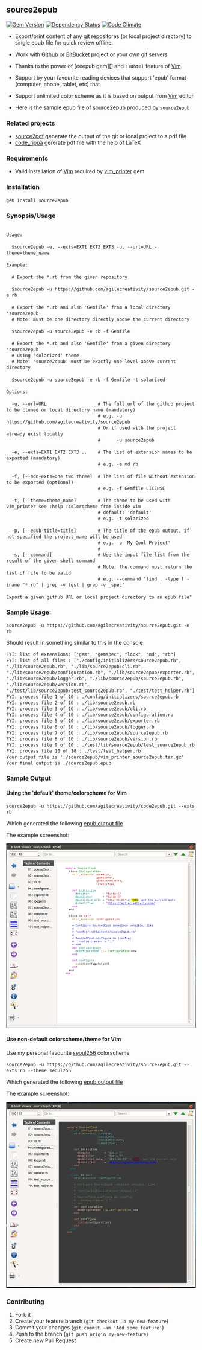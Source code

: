 ## source2epub

[![Gem Version](https://badge.fury.io/rb/source2epub.svg)][gem]
[![Dependency Status](https://gemnasium.com/agilecreativity/source2epub.png)][gemnasium]
[![Code Climate](https://codeclimate.com/github/agilecreativity/source2epub.png)][codeclimate]

[gem]: http://badge.fury.io/rb/source2epub
[gemnasium]: https://gemnasium.com/agilecreativity/source2epub
[codeclimate]: https://codeclimate.com/github/agilecreativity/source2epub

- Export/print content of any git repositores (or local project directory) to single epub file for quick review offline.

- Work with [Github][] or [BitBucket][] project or your own git servers

- Thanks to the power of [eeepub gem][] and `:TOhtml` feature of [Vim][].

- Support by your favourite reading devices that support 'epub' format (computer, phone, tablet, etc) that

- Support unlimited color scheme as it is based on output from [Vim][] editor

- Here is the [sample epub file](/samples/source2epub_default_colorscheme.epub) of [source2epub][] produced by `source2epub`

### Related projects

- [source2pdf][] generate the output of the git or local project to a pdf file
- [code_rippa][] gererate pdf file with the help of LaTeX

### Requirements

- Valid installation of [Vim][] required by [vim_printer][] gem

### Installation

```
gem install source2epub
```

### Synopsis/Usage

```

Usage:

  $source2epub -e, --exts=EXT1 EXT2 EXT3 -u, --url=URL -theme=theme_name

Example:

  # Export the *.rb from the given repository

  $source2epub -u https://github.com/agilecreativity/source2epub.git -e rb

  # Export the *.rb and also 'Gemfile' from a local directory 'source2epub'
  # Note: must be one directory directly above the current directory

  $source2epub -u source2epub -e rb -f Gemfile

  # Export the *.rb and also 'Gemfile' from a given directory 'source2epub'
  # using 'solarized' theme
  # Note: 'source2epub' must be exactly one level above current directory

  $source2epub -u source2epub -e rb -f Gemfile -t solarized

Options:

  -u, --url=URL                   # The full url of the github project to be cloned or local directory name (mandatory)
                                  # e.g. -u https://github.com/agilecreativity/source2epub
                                  # Or if used with the project already exist locally
                                  #      -u source2epub

  -e, --exts=EXT1 EXT2 EXT3 ..    # The list of extension names to be exported (mandatory)
                                  # e.g. -e md rb

  -f, [--non-exts=one two three]  # The list of file without extension to be exported (optional)
                                  # e.g. -f Gemfile LICENSE

  -t, [--theme=theme_name]        # The theme to be used with vim_printer see :help :colorscheme from inside Vim
                                  # default: 'default'
                                  # e.g. -t solarized

  -p, [--epub-title=title]        # The title of the epub output, if not specified the project_name will be used
                                  # e.g. -p 'My Cool Project'
                                  #
  -s, [--command]                 # Use the input file list from the result of the given shell command
                                  # Note: the command must return the list of file to be valid
                                  # e.g. --command 'find . -type f -iname "*.rb" | grep -v test | grep -v _spec'

Export a given github URL or local project directory to an epub file"

```

### Sample Usage:

```shell
source2epub -u https://github.com/agilecreativity/source2epub.git -e rb
```

Should result in something similar to this in the console

```
FYI: list of extensions: ["gem", "gemspec", "lock", "md", "rb"]
FYI: list of all files : ["./config/initializers/source2epub.rb", "./lib/source2epub.rb", "./lib/source2epub/cli.rb", "./lib/source2epub/configuration.rb", "./lib/source2epub/exporter.rb", "./lib/source2epub/logger.rb", "./lib/source2epub/source2epub.rb", "./lib/source2epub/version.rb", "./test/lib/source2epub/test_source2epub.rb", "./test/test_helper.rb"]
FYI: process file 1 of 10 : ./config/initializers/source2epub.rb
FYI: process file 2 of 10 : ./lib/source2epub.rb
FYI: process file 3 of 10 : ./lib/source2epub/cli.rb
FYI: process file 4 of 10 : ./lib/source2epub/configuration.rb
FYI: process file 5 of 10 : ./lib/source2epub/exporter.rb
FYI: process file 6 of 10 : ./lib/source2epub/logger.rb
FYI: process file 7 of 10 : ./lib/source2epub/source2epub.rb
FYI: process file 8 of 10 : ./lib/source2epub/version.rb
FYI: process file 9 of 10 : ./test/lib/source2epub/test_source2epub.rb
FYI: process file 10 of 10 : ./test/test_helper.rb
Your output file is './source2epub/vim_printer_source2epub.tar.gz'
Your final output is ./source2epub.epub
```

### Sample Output

#### Using the 'default' theme/colorscheme for Vim

```shell
source2epub -u https://github.com/agilecreativity/code2epub.git --exts rb
```

Which generated the following [epub output file](/samples/source2epub_default_colorscheme.epub)

The example screenshot:

![](/samples/source2epub_default_colorscheme.png)

#### Use non-default colorscheme/theme for Vim

Use my personal favourite [seoul256][] colorscheme

```shell
source2epub -u https://github.com/agilecreativity/source2epub.git --exts rb --theme seoul256
```

Which generated the following [epub output file](/samples/source2epub_seoul256_colorscheme.epub)

The example screenshot:

![](/samples/source2epub_seoul256_colorscheme.png)

### Contributing

1. Fork it
2. Create your feature branch (`git checkout -b my-new-feature`)
3. Commit your changes (`git commit -am 'Add some feature'`)
4. Push to the branch (`git push origin my-new-feature`)
5. Create new Pull Request

[thor]: https://github.com/erikhuda/thor
[minitest]: https://github.com/seattlerb/minitest
[yard]: https://github.com/lsegal/yard
[pry]: https://github.com/pry/pry
[rubocop]: https://github.com/bbatsov/rubocop
[grit]: https://github.com/mojombo/grit
[Ghostscript]: http://todo.com/
[Wkhtmltopdf]: http://todo.com/
[Vim]: http://www.vim.org
[vim_printer]: https://github.com/agilecreativity/vim_printer
[pdfs2pdf]: https://github.com/agilecreativity/pdfs2pdf
[html2pdf]: https://github.com/agilecreativity/html2pdf
[monokai]: https://github.com/lsdr/monokai
[seoul256]: https://github.com/junegunn/seoul256.vim
[Github]: http://www.github.com
[BitBucket]: http://www.bitbucket.org
[source2pdf]: https://github.com/agilecreativity/source2pdf
[source2epub]: https://github.com/agilecreativity/source2epub
[code_rippa]: https://github.com/benjamintanweihao/code_rippa
